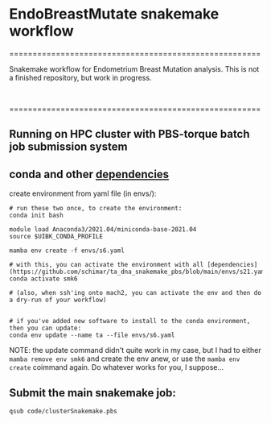 # EndoBreastMutate snakemake workflow

======================================================

Snakemake workflow for Endometrium Breast Mutation analysis. This is not a finished repository, but work in progress.  

<br/>  

======================================================
## Running on HPC cluster with PBS-torque batch job submission system
## conda and other [dependencies](https://github.com/schimar/ta_dna_snakemake_pbs/blob/main/envs/s6.yaml)   

create environment from yaml file (in envs/):
```
# run these two once, to create the environment:
conda init bash

module load Anaconda3/2021.04/miniconda-base-2021.04 
source $UIBK_CONDA_PROFILE 

mamba env create -f envs/s6.yaml

# with this, you can activate the environment with all [dependencies](https://github.com/schimar/ta_dna_snakemake_pbs/blob/main/envs/s21.yaml):
conda activate smk6

# (also, when ssh'ing onto mach2, you can activate the env and then do a dry-run of your workflow) 


# if you've added new software to install to the conda environment, then you can update:
conda env update --name ta --file envs/s6.yaml
```
NOTE: the update command didn't quite work in my case, but I had to either ```mamba remove env smk6``` and create the env anew, or use the ```mamba env create``` coimmand again. Do whatever works for you, I suppose...

## Submit the main snakemake job:
```
qsub code/clusterSnakemake.pbs
```



